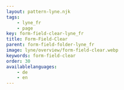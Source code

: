 ```yaml
---
layout: pattern-lyne.njk
tags: 
    - lyne_fr
    - page
key: form-field-clear-lyne_fr
title: Form-Field-Clear
parent: form-field-folder-lyne_fr
image: lyne/overview/form-field-clear.webp
keywords: form-field-clear
order: 30
availablelanguages: 
    - de
    - en
---
```

